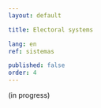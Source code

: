 ```yaml
---
layout: default

title: Electoral systems

lang: en
ref: sistemas

published: false
order: 4
---
```


(in progress)

<!--
## Sistema electoral 
Se entiende por sistema electoral a la forma de llevar a cabo una elección y determinar sus resultados. Esto se suele homologar al mecanismo de asignación de escaños usado, omitiendo otros aspectos como la conformación de pactos electorales, la manera de marcar preferencias en la papeleta y la emisión de las mismas, la división político-electoral, además de las normativas que rigen dicha elección. 

En el caso de las elecciones parlamentarias chilenas, en la actualidad el país se divide en 28 distritos y 16 circunscripciones para las elecciones de diputados y senadores, respectivamente; se utiliza una cédula única de votación y un mecanismo proporcional que considera pactos nacionales entre partidos (llamado D'Hondt a dos niveles). 

Las variaciones de estos elementos, desde 1925 a la fecha, se describen a continuación.

## División político-electoral
Antiguamente, la organización administrativa del país consistía en provincias, departamentos y comunas-subdelegaciones, siendo las dos primeras equivalentes a las actuales regiones y provincias. 

Entre 1925 y 1940 el país fue reorganizado múltiples veces. Producto del [DL 354](https://www.bcn.cl/leychile/navegar?idNorma=1038799){:target="_blank"}, en 1925 se establecieron 23 provincias y 1 territorio de colonización, lo cual cambió a 16 provincias y 2 territorios en 1927 ([DFL 8582](https://www.bcn.cl/leychile/navegar?i=5656) y [DFL 8583](https://www.bcn.cl/leychile/navegar?idNorma=19463){:target="_blank"}). En 1929 se fija una nueva definición de límites provinciales ([Decreto 2335](https://www.bcn.cl/leychile/navegar?idNorma=1134694){:target="_blank"}), que convierte en provincias a los territorios de Aysén y Magallanes; y a raíz del Tratado de Lima de ese año, el departamento de Arica pasa a ser parte de Tarapacá ([Decreto 760](https://www.bcn.cl/leychile/navegar?idNorma=265616){:target="_blank"}). En la década siguiente se crean nuevas provincias y reinstauran las antiguas, quedando el país conformado por 24 de ellas en 1940.

La división político-electoral fue fijada en 1925 (DFL 543) y reemplazada en 1931 ([DFL 232](https://www.bcn.cl/leychile/navegar?idNorma=1050039){:target="_blank"}), sufriendo esta última modificaciones ligadas a la reorganizaciones territoriales de dicha década. La llamada *República Presidencial* estuvo entonces dividida de la forma siguiente:

* **1925-1931**.
El DL 543 formó 23 *agrupaciones departamentales*, equivalentes a los actuales distritos electorales, que escogían un parlamento de 132 diputados. Para el Senado existían 9 *agrupaciones provinciales*, conformadas por una o más provincias, que elegían 5 representantes cada una. Estas unidades territoriales estaban comprendidas entre Pisagua y Quinchao.   

  Ambas cámaras se renovaron por completo en 1925. En la elección del Congreso Termal de 1930 se añadió un representante más a Santiago, sumando 133 diputados. 

* **1931-1940**.
El DFL 232 dió a Arica, Aysén y Magallanes representación parlamentaria, formando 24 *agrupaciones departamentales* que escogían inicialmente 140 diputados. Éstas coincidían con las provincias ya existentes, a excepción de: 
  + Santiago, que se dividía en dos. La 7ᵐᵃ, el departamento de Santiago propiamente tal, a su vez consistente en 3 distritos que elegían diputados de forma independiente; y la 8ᵛᵃ, también llamada 4ᵗᵒ distrito, que agrupaba los departamentos restantes de la provincia.
  + Ñuble, que contenía las agrupaciones de San Carlos e Itata, y Chillán, Bulnes y Yungay. 
  + Aconcagua, Colchagua, Talca, Concepción y Cautín, que si bien constaban de dos agrupaciones, se dividirían a lo largo de la década de 1930.
  + Llanquihue y Aysén, que a pesar de no ser colindantes formaban una sola agrupación.  

  El número de agrupaciones aumentó a 26, producto de la división de la 13ᵛᵃ en Maule y Linares ([Ley 5112](https://www.bcn.cl/leychile/navegar?idNorma=281357){:target="_blank"}), y la creación de la provincia de Osorno en 1940 ([Ley 6505](https://www.bcn.cl/leychile/navegar?idNorma=25361){:target="_blank"}). Los escaños de la Cámara de Diputados también varían en este período, pues el DL 655 agregó 1 representante a los departamentos de Laja, Victoria y Temuco, siendo elegidos 143 en 1932. El reestablecimiento de la provincia de Arauco y los departamentos de Curepto y Chanco incrementó este cifra a 146 para la elección de 1937, pasando a 147 diputados en 1941 por la creación de la provincia de Malleco ([Ley 5992](https://www.bcn.cl/leychile/navegar?idNorma=25259){:target="_blank"}).

  Para el Senado se mantuvieron las 9 *agrupaciones provinciales* y 45 senadores, pero reorganizadas para incluir a los nuevos territorios.

* **1940-1973**.
  Si bien se instauraron nuevos departamentos entre 1940 y 1973, estos no indujeron cambios en las agrupaciones departamentales, con la excepción de Palena ([Ley 13375](https://www.bcn.cl/leychile/navegar?i=27455&f=1959-09-09){:target="_blank"}) que en 1959 modificó, en detrimento de Chiloé, el territorio de Llanquihue y Aysén. La [Ley 16672](https://www.bcn.cl/leychile/navegar?idNorma=130887){:target="_blank"} de 1967 dividió a esta última en dos, asignando a Llanquihue los 3 escaños existentes, a Aysén 2 diputados nuevos y aumentando a 2 los electos en Magallanes, por lo que las cámaras electas en 1969 y 1973 estuvieron conformadas por 150 diputados provenientes de 27 agrupaciones.   
  
  De igual manera, se creó una 10ᵐᵃ agrupación senatorial compuesta por las provincias de Chiloé, Aysén y Magallanes, que hasta ese entonces pertenecían a la novena. De este modo, el Senado pasó a tener 50 integrantes.

A partir de 1974, un nuevo proceso de reorganización territorial conocido como *regionalización* fue llevado a cabo por la dictadura cívico-militar ([DL 573](https://www.bcn.cl/leychile/navegar?idNorma=6207){:target="_blank"}), rompiendo con la continuidad administrativa del país. Se crearon progresivamente 13 regiones ([DL 575](https://www.bcn.cl/leychile/navegar?idNorma=6210){:target="_blank"}), 51 provincias ([DL 1230](https://www.bcn.cl/leychile/navegar?idNorma=6524){:target="_blank"}, [DL 1317](https://www.bcn.cl/leychile/navegar?idNorma=6566){:target="_blank"}, [DL 2867](https://www.bcn.cl/leychile/navegar?idNorma=7019){:target="_blank"} y [DL 3280](https://www.bcn.cl/leychile/navegar?idNorma=7083&idParte=){:target="_blank"}) y 335 comunas ([DL 2868](https://www.bcn.cl/leychile/navegar?idNorma=7020&idParte=){:target="_blank"} y [DFL 1-3260](https://www.bcn.cl/leychile/navegar?idNorma=3396&idParte=){:target="_blank"}), cuyos límites fueron fijados de forma definitiva en 1989 ([DFL 1-18715](https://www.bcn.cl/leychile/navegar?idNorma=3438){:target="_blank"}, [DFL 2-18715](https://www.bcn.cl/leychile/navegar?i=3524){:target="_blank"} y [DFL 3-18715](https://www.bcn.cl/leychile/navegar?idNorma=239073){:target="_blank"}).

Ese mismo año fue establecida una nueva división político-electoral, que perduraría hasta el 2015. Desde el *Retorno a la democracia*, han habido entonces dos de ellas: 
* **1989-2015**. Las leyes [18799](https://www.bcn.cl/leychile/navegar?idNorma=30177){:target="_blank"} y [18828](https://www.bcn.cl/leychile/navegar?i=30204){:target="_blank"} instauraron una división conformada por 60 distritos y 19 circunscripciones, que elegían cada uno a 2 representantes. De este modo, la Cámara de Diputados estaba formada por 120 integrantes; mientras que el número de senadores fluctuó entre 46 y 49 hasta 2005, debido a la existencia de designados y vitalicios, quedando en 38 desde el año 2006.  

  La creación de la región de Los Ríos en 2007 ([Ley 20174](https://www.bcn.cl/leychile/navegar?idNorma=259774){:target="_blank"}) hizo que el distrito 55 pasara de la circunscripción 16 a la 17.

* <strong style="color:#E91E63">**2015-presente**</strong>. La [Ley 20840](https://www.bcn.cl/leychile/navegar?idNorma=1077039){:target="_blank"} cambió el sistema heredado de la dictadura por uno de carácter proporcional, para lo cual fue necesaria una nueva división territorial. El número de distritos quedó en 28, pudiendo elegir cada uno entre 3 y 8 diputados y elevando el total de miembros de la Cámara a 155; mientras que las circunscripciones pasaron a ser 15, correspondientes a las regiones existentes en 2015, escogiendo cada una entre 2 y 5 senadores para conformar un Senado de 50 representantes.  

  La creación de la región de Ñuble en 2017 ([Ley 21033](https://www.bcn.cl/leychile/navegar?idNorma=1107597&idParte=&idVersion=2018-09-06){:target="_blank"}) trajo consigo una 16ᵛᵃ circunscripción y el traspaso de las comunas de Cabrero y Yumbel del distrito 19 al 21.

<!-- -->

<!--
## Mecanismo

### Método de D'Hondt
Una vez que los votos son contados en un distrito o circunscripción, se deben repartir los escaños asociados. Las diversas formas de llevar esto a cabo se conocen como mecanismos electorales, que a grandes rasgos se clasifican en mayoritarios y proporcionales. Los primeros consideran las mayorías individuales, ordenando a los candidatos según la votación obtenida; mientras que los segundos buscan repartir los escaños tomando en consideración los votos obtenidos por cada lista con respecto al total. Por ejemplo, si una de ellas alcanza un 50% de los votos, se esperaría que le correspondan la mitad de los cupos.

Dentro de los mecanismos electorales proporcionales se encuentran los *métodos de divisores*, que se caracterizan por dividir el total de votos de cada lista por una secuencia de números, asignando los escaños a partir de los resultados (cuocientes) mayores. En particular, el **método de D'Hondt** usa la secuencia *{1, 2, ..., total de escaños}*. Su funcionamiento se explica mediante el siguiente ejemplo ([obtenido del SERVEL](https://www.servel.cl/nuevo-sistema-electoral-chileno-metodo-dhont-2/){:target="_blank"}).
>
Se consideran tres listas, A, B y C, que obtuvieron 100, 60 y 40 votos respectivamente. Para asignar 5 escaños: 
> 
+ se dividen los votos de cada lista por 1, 2, 3, 4 y 5, obteniendo la tabla
> 
Lista | Votos | <span style="font-weight:normal">Votos/1</span> | <span style="font-weight:normal">Votos/2</span> | <span style="font-weight:normal">Votos/3</span> | <span style="font-weight:normal">Votos/4</span> | <span style="font-weight:normal">Votos/5</span>
:---:|---:|---|---|---|---|---|
A | 100 | 100 | 50 | 33.33 | 25 | 20
B | 60 | 60 | 30 | 20 | 15 | 12
C | 40 | 40 | 20 | 13.33 | 10 | 8 
>
+ Los cuocientes se ordenan de forma decreciente hasta completar el número de escaños. Dicho de otro modo, se escogen los 5 valores más grandes, es decir, 100 (A), 60 (B), 50 (A), 40 (C) y 33.33 (A) :  
>  
Lista | Votos | <span style="font-weight:normal">Votos/1</span> | <span style="font-weight:normal">Votos/2</span> | <span style="font-weight:normal">Votos/3</span> | <span style="font-weight:normal">Votos/4</span> | <span style="font-weight:normal">Votos/5</span>
:---:|---:|---|---|---|---|---|
A | 100 | <strong style="color:#303F9F">100</strong> | <strong style="color:#303F9F">50</strong> | <strong style="color:#303F9F">33.33</strong> | 25 | 20
B | 60 | <strong style="color:#303F9F">60</strong> | 30 | 20 | 15 | 12
C | 40 | <strong style="color:#303F9F">40</strong> | 20 | 13.33 | 10 | 8 
>  
>  Notar que en caso de empate se escoge a la lista que haya obtenido la mayor votación.
>
+ Por lo tanto, la lista A obtiene 3 escaños, seguida de las listas B y C con 1 cada una.
+ En algunos casos se habla de *cifra repartidora*, que corresponde al último cuociente seleccionado, en este caso 33.33. Cualquier lista que haya obtenido más votos que este número tendrá asegurado un escaño.

### Chile y los sistemas proporcionales
La Ley General de Elecciones de 1925 ([DL 542](https://www.bcn.cl/leychile/navegar?idNorma=6173){:target="_blank"} y [DL 710](https://www.bcn.cl/leychile/navegar?idNorma=6298){:target="_blank"}) dictó por primera vez el uso de un sistema proporcional, el cual se mantuvo vigente hasta 1973. Dicho texto sufrió diversas modificaciones, siendo relevante para el funcionamiento del mecanismo la reforma electoral de 1958 ([Ley 12889](https://www.bcn.cl/leychile/navegar?idNorma=27262&buscar=12889){:target="_blank"}), que condujo a su simplificación.

La dictadura civico-militar, en las postrimerías de su gobierno, establece un nuevo marco normativo a través de la LOC sobre votaciones populares y escrutinios ([Ley 18700](https://www.bcn.cl/leychile/navegar?idNorma=30082){:target="_blank"}). Sin embargo, el sistema electoral es fijado un año después ([Ley 18799](https://www.bcn.cl/leychile/navegar?idNorma=30177){:target="_blank"}). Diseñado para ser afín a la derecha, el *sistema binominal* se mantendría inalterado hasta el 2015, cuando finalmente es reemplazado por un sistema proporcional ([Ley 20840](https://www.bcn.cl/leychile/navegar?idNorma=1077039){:target="_blank"}). 

En todos estos casos, los mecanismos utilizados son variantes del método de D'Hondt, cuyas reglas difieren entre sí producto del tipo de cédula y la conformación de pactos. Estos serán descritos a continuación.
	
* **1925-1958**. Días antes de la primera elección parlamentaria de este período, el [DL 710](https://www.bcn.cl/leychile/navegar?idNorma=6298){:target="_blank"} modificó varios aspectos de la reciente Ley General de Elecciones. Entre ellos, que las listas electorales podrían ser conformadas por más de un partido, siendo estas de carácter local, es decir por agrupación departamental o provincial según la elección respectiva, lo cual permitía asociarse con distintos partidos a lo largo del territorio. Se reinstauró la *cédula particular*, cuya impresión estaría a cargo de las propias listas, señalando además que las papeletas que no expresaban preferencia por un candidato serían contadas como *votos de lista*. Cabe mencionar que al momento de inscribir una lista, ésta debía declarar a sus candidatos siguiendo un orden de precedencia.  

  El mecanismo correspondía al *método de la cifra repartidora*, que es otro nombre para D'Hondt. Una vez asignados los escaños por lista, los candidatos resultaban electos si obtenían más votos que *cifra repartidora*, o bien si superaban este valor a través de dos etapas suplementarias, conocidas como *derrames* y *multiplicaciones*, que tomaban en consideración los votos de lista y el orden de precedencia en el cual se presentaban. De forma más detallada, este operaba de la siguiente manera:  
  
  >
  + se calcula la *cifra repartidora* mediante el método de D'Hondt, otorgando a cada lista un número de escaños resultante de la división entre sus votos totales (la suma de votos de lista y votaciones individuales) y dicho valor.
  + Si producto de lo anterior un escaño se repartiera entre varias listas, este es asignado a aquella que obtuviera la mayor votación. En caso de empate, se considera a la lista que posea la primera mayoría individual, y de existir un nuevo empate este se resuelve por sorteo.
  + Para elegir a los candidatos por lista, 
    - de coincidir su número los escaños atribuídos, se escogen todos. 
    - En caso que sobraran escaños, la diferencia se reparte entre las demás listas como si se tratara de una nueva elección (teniendo que calcular una nueva cifra repartidora sólo para ese fin).  
    - Sino, se declaran electos a quienes hayan obtenido más votos que la cifra repartidora, sumando los votos de lista al candidato que va primero en la papeleta. De quedar cupos por repartir, 
      * se efectúa el *derrame*: los votos sobrantes de cada candidato electo (la diferencia entre su votación y la cifra repartidora) se agregan al primer candidato entre los restantes, quién de resultar elegido, traspasa el nuevo excedente de votos al siguiente, y así consecutivamente según el orden de precedencia.  
      * En última instancia quedan las *multiplicaciones*: los nuevos totales de cada candidato se multiplican por el número de escaños aún a asignar, en el caso del primero en la lista; dicho valor menos 1 para el siguiente y así sucesivamente hasta llegar a 1, valor que se mantiene para quienes estén a continuación. Se escogen las más altas mayorías, primando el orden de precedencia en caso de empate.  

* **1958-1973**. La reforma de 1958 normó el proceso electoral de forma más próxima a como lo entendemos hoy en día, marcando un hito al establecer una cédula única, a cargo de la entonces Dirección del Registro Electoral. Simplicó el mecanismo de asignación de escaños, descartando derrames y multiplicaciones, para ser sustituídos por la elección de las primeras mayorías dentro de cada lista; e igualmente eliminó los votos de lista, aunque luego serían reestablecidos en la Ley General de Elecciones de 1962 ([Ley 14852](https://www.bcn.cl/leychile/navegar?idNorma=27930)).  

  Los partidos se presentaban en listas separadas, pudiendo asociarse en *combinaciones de listas*, que correspondían a pactos electorales a nivel nacional. Estos podían variar únicamente según el tipo de elección y al ser establecidos, debían precisar las agrupaciones departamentales o provinciales donde tendrían validez. Sin embargo, tales combinaciones serían suprimidas, primero para la elección de diputados ([Ley 14089](https://www.bcn.cl/leychile/navegar?idNorma=27664){:target="_blank"}) y luego de senadores ([Ley 14851](https://www.bcn.cl/leychile/navegar?idNorma=27929)). Los partidos compensaron esto mediante pactos por omisión, y finalmente a través de la formación de *partidos federados*, siguiendo un dictamen del TRICEL del año 1972 ([Diario oficial](https://www.diariooficial.interior.gob.cl/versiones-anteriores/do-h/19720609/){:target="_blank"}).  

  En resumen, entre las elecciones de 1965 y 1973, se utilizó este mecanismo:
  >
  + se calcula la *cifra repartidora* mediante el método de D'Hondt, otorgando a cada lista un número de escaños resultante de la división entre sus votos totales (la suma de votos de lista y votaciones individuales) y dicho valor.
  + Si producto de lo anterior un escaño se repartiera entre varias listas, este es asignado a aquella que obtuviera la mayor votación. En caso de empate, se considera a la lista que posea la primera mayoría individual, y de existir un nuevo empate este se resuelve por sorteo.  
  + Para elegir a los candidatos por lista, 
    - de coincidir su número los escaños atribuídos, se escogen todos. 
    - En caso que sobraran escaños, la diferencia se reparte entre las demás listas como si se tratara de una nueva elección (teniendo que calcular una nueva cifra repartidora sólo para ese fin).  
    - Sino, las candidaturas que hayan obtenido las primeras mayorías individuales, hasta completar el número de escaños atribuídos, serán elegidas.  
  
  Notar que para la elección de Senadores de 1961, los escaños se repartían inicialmente entre combinaciones y listas que no hubieran declarado pacto alguno. Las primeras usaban los *votos de combinación* (suma de votos de cada lista) como totales. Al interior de cada combinación se utilizaba nuevamente D'Hondt para asignar los escaños a cada partido.

* **1989-2015**. La [Ley 18799](https://www.bcn.cl/leychile/navegar?idNorma=30177){:target="_blank"} estableció el *sistema binominal*, el cual es un caso particular del método de D'Hondt con 2 escaños por cada distrito y circunscripción. Permitió la formación de pactos electorales, válidos para ambas elecciones parlamentarias y en todo el territorio.  

  Cada lista, conformada por un partido o pacto electoral, tenía permitido presentar hasta 2 candidatos. En consecuencia,
  >
  + Si una lista obtiene mas del doble de votos totales que quién la siguiera, sus dos candidatos resultan electos. Esto es conocido como *doblaje*.
  + En caso contrario, se opta por las listas que hubieran obtenido las dos primeras mayorías de votos totales. Luego, en cada una de ellas, se escoge al candidato de más alta votación.
  + En un eventual empate entre listas, se elige al candidato con más preferencias individuales. Si el empate fuese dentro de una lista, se resuelve por sorteo.

* <strong style="color:#E91E63">**2015-presente**</strong>. La reforma electoral de 2015 retomó el uso de un sistema proporcional, similar al propuesto en 1958. Permite la conformación de pactos electorales entre partidos, siendo estos nacionales y por cada elección parlamentaria. La asignación de escaños se realiza mediante el *método de D'Hondt a dos niveles*, primero entre listas (correspondientes a pactos o partidos que se presenten solos) y luego al interior de cada pacto, para finalmente escoger a los candidatos en función de las más altas votaciones.  
<!--
historia de la ley : https://www.bcn.cl/historiadelaley/nc/historia-de-la-ley/3997/
https://www.bcn.cl/leychile/navegar?idNorma=1108229
-->	

<!--
  
  El artículo 121 de la actual LOC sobre votaciones populares y escrutinios ([DFL 2](https://www.bcn.cl/leychile/navegar?idNorma=1108229){:target="_blank"}) detalla el mecanismo, cuyo funcionamiento puede resumirse en: 
  >
  + Se atribuye un número de escaños a cada lista, mediante el método de D'Hondt.
  + A continuación, dentro de cada pacto electoral, los escaños ya asignados se repartirán entre los partidos que las conforman usando nuevamente este método.
    - Una vez determinado el número de escaños por partido, las candidaturas que hayan obtenido las primeras mayorías individuales, hasta completar dicho número, serán elegidas.
    - Si un partido obtiene más escaños que el total de sus candidaturas, la diferencia se repartirá entre los partidos pertenecientes a su lista. Si aún esto fuera insuficiente, se asignarán entre las demás.
  + En caso de empate, ya sea entre listas o candidatos de una misma lista, el TRICEL efectuará un sorteo para asignar el escaño en cuestión.

  <!--
  Esta reforma fue la primera en instaurar una ley de cuotas de género, pues cada partido tiene la obligación de que hombres y mujeres no puedan superar el 60% de sus candidaturas totales presentadas. Cabe mencionar que esta noción de paridad es distinta a la establecida para la conformación de la Convención Constituyente. -->
